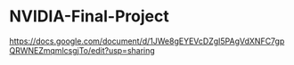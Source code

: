 # NVIDIA-Final-Project
https://docs.google.com/document/d/1JWe8gEYEVcDZgI5PAgVdXNFC7gpQRWNEZmqmlcsgjTo/edit?usp=sharing

